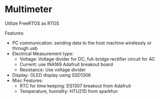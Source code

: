 # Multimeter

Utilize FreeRTOS as RTOS

Features:

- PC communication: sending data to the host machine wirelessly or through usb
- Electrical Measurement type:
    - Voltage: Voltage divider for DC, full-bridge rectifier circuit for AC
    - Current: use INA169 Adafruit breakout board
    - Resistance: Use voltage divider
- Display: OLED display using SSD1306
- Misc Features:
    - RTC for time keeping: DS1307 breakout from Adafruit
    - Temperature, humidity: HTU21D from sparkfun